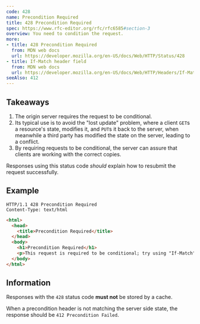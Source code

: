 ```yaml
---
code: 428
name: Precondition Required
title: 428 Precondition Required
spec: https://www.rfc-editor.org/rfc/rfc6585#section-3
overview: You need to condition the request.
more:
- title: 428 Precondition Required
  from: MDN web docs
  url: https://developer.mozilla.org/en-US/docs/Web/HTTP/Status/428
- title: If-Match header field
  from: MDN web docs
  url: https://developer.mozilla.org/en-US/docs/Web/HTTP/Headers/If-Match
seeAlso: 412
---
```


## Takeaways

1. The origin server requires the request to be conditional.
1. Its typical use is to avoid the "lost update" problem, where a client `GET`s a resource's state, modifies it, and `PUT`s it back to the server, when meanwhile a third party has modified the state on the server, leading to a conflict.
1. By requiring requests to be conditional, the server can assure that clients are working with the correct copies.

Responses using this status code _should_ explain how to resubmit the request successfully.

## Example

<span class="multipart-codeblock">

```http
HTTP/1.1 428 Precondition Required
Content-Type: text/html
```

```html
<html>
  <head>
    <title>Precondition Required</title>
  </head>
  <body>
    <h1>Precondition Required</h1>
    <p>This request is required to be conditional; try using "If-Match".</p>
  </body>
</html>
```

</span>

## Information

Responses with the `428` status code **must not** be stored by a cache.

When a precondition header is not matching the server side state, the response should be `412 Precondition Failed`.
